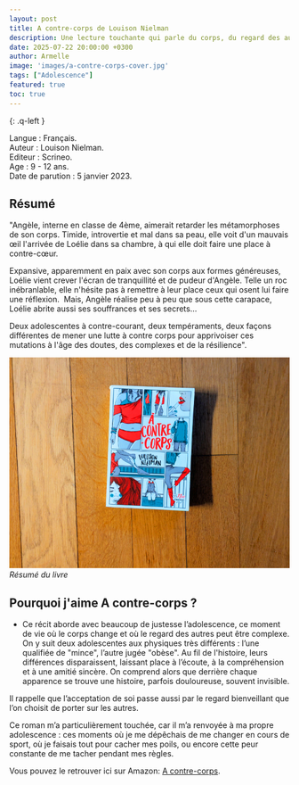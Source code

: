 ```yaml
---
layout: post
title: A contre-corps de Louison Nielman
description: Une lecture touchante qui parle du corps, du regard des autres et de l’acceptation de soi.
date: 2025-07-22 20:00:00 +0300
author: Armelle
image: 'images/a-contre-corps-cover.jpg'
tags: ["Adolescence"]
featured: true
toc: true
---
```


{: .q-left }

Langue : Français.    
Auteur : Louison Nielman.     
Editeur : Scrineo.                
Age : 9 - 12 ans.                              
Date de parution : 5 janvier 2023.        

## Résumé

"Angèle, interne en classe de 4ème, aimerait retarder les métamorphoses de son corps. Timide, introvertie et mal dans sa peau, elle voit d'un mauvais œil l'arrivée de Loélie dans sa chambre, à qui elle doit faire une place à contre-cœur.

Expansive, apparemment en paix avec son corps aux formes généreuses, Loélie vient crever l'écran de tranquillité et de pudeur d'Angèle. Telle un roc inébranlable, elle n'hésite pas à remettre à leur place ceux qui osent lui faire une réflexion.
​
Mais, Angèle réalise peu à peu que sous cette carapace, Loélie abrite aussi ses souffrances et ses secrets...

Deux adolescentes à contre-courant, deux tempéraments, deux façons différentes de mener une lutte à contre corps pour apprivoiser ces mutations à l'âge des doutes, des complexes et de la résilience".

![Résumé du livre](images/a-contre-corps-cover.jpg)
*Résumé du livre*

## Pourquoi j'aime A contre-corps ?

- Ce récit aborde avec beaucoup de justesse l’adolescence, ce moment de vie où le corps change et où le regard des autres peut être complexe. On y suit deux adolescentes aux physiques très différents : l’une qualifiée de "mince", l’autre jugée "obèse". Au fil de l'histoire, leurs différences disparaissent, laissant place à l’écoute, à la compréhension et à une amitié sincère. On comprend alors que derrière chaque apparence se trouve une histoire, parfois douloureuse, souvent invisible.

Il rappelle que l’acceptation de soi passe aussi par le regard bienveillant que l’on choisit de porter sur les autres.

Ce roman m’a particulièrement touchée, car il m’a renvoyée à ma propre adolescence : ces moments où je me dépêchais de me changer en cours de sport, où je faisais tout pour cacher mes poils, ou encore cette peur constante de me tacher pendant mes règles.

Vous pouvez le retrouver ici sur Amazon: [A contre-corps](https://amzn.to/4lmra0A).




